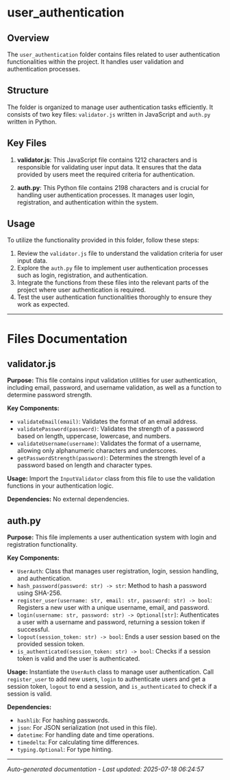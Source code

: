 # user_authentication

## Overview
The `user_authentication` folder contains files related to user authentication functionalities within the project. It handles user validation and authentication processes.

## Structure
The folder is organized to manage user authentication tasks efficiently. It consists of two key files: `validator.js` written in JavaScript and `auth.py` written in Python.

## Key Files
1. **validator.js**: This JavaScript file contains 1212 characters and is responsible for validating user input data. It ensures that the data provided by users meet the required criteria for authentication.

2. **auth.py**: This Python file contains 2198 characters and is crucial for handling user authentication processes. It manages user login, registration, and authentication within the system.

## Usage
To utilize the functionality provided in this folder, follow these steps:
1. Review the `validator.js` file to understand the validation criteria for user input data.
2. Explore the `auth.py` file to implement user authentication processes such as login, registration, and authentication.
3. Integrate the functions from these files into the relevant parts of the project where user authentication is required.
4. Test the user authentication functionalities thoroughly to ensure they work as expected.

---

# Files Documentation

## validator.js

**Purpose:** This file contains input validation utilities for user authentication, including email, password, and username validation, as well as a function to determine password strength.

**Key Components:**
- `validateEmail(email)`: Validates the format of an email address.
- `validatePassword(password)`: Validates the strength of a password based on length, uppercase, lowercase, and numbers.
- `validateUsername(username)`: Validates the format of a username, allowing only alphanumeric characters and underscores.
- `getPasswordStrength(password)`: Determines the strength level of a password based on length and character types.

**Usage:** Import the `InputValidator` class from this file to use the validation functions in your authentication logic.

**Dependencies:** No external dependencies.

## auth.py

**Purpose:** This file implements a user authentication system with login and registration functionality.

**Key Components:**
- `UserAuth`: Class that manages user registration, login, session handling, and authentication.
- `hash_password(password: str) -> str`: Method to hash a password using SHA-256.
- `register_user(username: str, email: str, password: str) -> bool`: Registers a new user with a unique username, email, and password.
- `login(username: str, password: str) -> Optional[str]`: Authenticates a user with a username and password, returning a session token if successful.
- `logout(session_token: str) -> bool`: Ends a user session based on the provided session token.
- `is_authenticated(session_token: str) -> bool`: Checks if a session token is valid and the user is authenticated.

**Usage:** Instantiate the `UserAuth` class to manage user authentication. Call `register_user` to add new users, `login` to authenticate users and get a session token, `logout` to end a session, and `is_authenticated` to check if a session is valid.

**Dependencies:** 
- `hashlib`: For hashing passwords.
- `json`: For JSON serialization (not used in this file).
- `datetime`: For handling date and time operations.
- `timedelta`: For calculating time differences.
- `typing.Optional`: For type hinting.

---
*Auto-generated documentation - Last updated: 2025-07-18 06:24:57*
